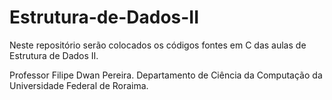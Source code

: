 # Estrutura-de-Dados-II
Neste repositório serão colocados os códigos fontes em C das aulas de Estrutura de Dados II.

Professor Filipe Dwan Pereira.
Departamento de Ciência da Computação da Universidade Federal de Roraima.
